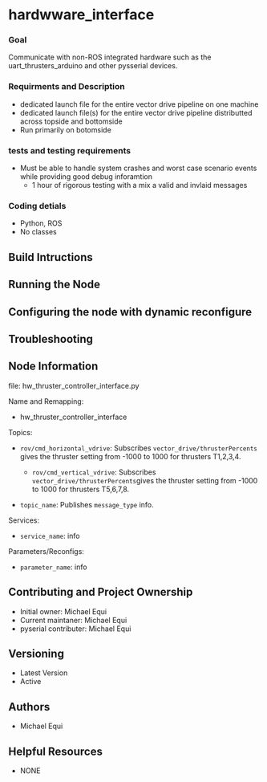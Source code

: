 # hardwware_interface

### Goal

Communicate with non-ROS integrated hardware such as the uart_thrusters_arduino and other pysserial devices. 

### Requirments and Description

* dedicated launch file for the entire vector drive pipeline on one machine 
* dedicated launch file(s) for the entire vector drive pipeline distributted across topside and bottomside 
* Run primarily on botomside

### tests and testing requirements

* Must be able to handle system crashes and worst case scenario events while providing good debug inforamtion 
  * 1 hour of rigorous testing with a mix a valid and invlaid messages


### Coding detials 

* Python, ROS
* No classes

## Build Intructions


## Running the Node


## Configuring the node with dynamic reconfigure


## Troubleshooting


## Node Information

file: hw_thruster_controller_interface.py

Name and Remapping:
* hw_thruster_controller_interface

Topics:

* `rov/cmd_horizontal_vdrive`:
  Subscribes `vector_drive/thrusterPercents` gives the thruster setting from -1000 to 1000 for thrusters T1,2,3,4.
  
  * `rov/cmd_vertical_vdrive`:
  Subscribes `vector_drive/thrusterPercents`gives the thruster setting from -1000 to 1000 for thrusters T5,6,7,8.

* `topic_name`:
  Publishes `message_type` info.

Services:

* `service_name`: info

Parameters/Reconfigs:

*  `parameter_name`: info

## Contributing and Project Ownership

* Initial owner: Michael Equi
* Current maintaner: Michael Equi
* pyserial contributer: Michael Equi

## Versioning

* Latest Version 
* Active

## Authors

* Michael Equi

## Helpful Resources

* NONE


